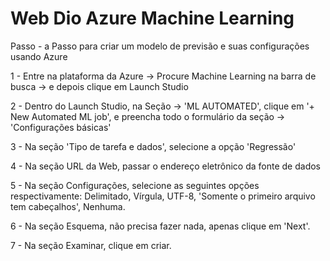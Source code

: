 # Web Dio Azure Machine Learning

Passo - a Passo para criar um modelo de previsão e suas configurações usando Azure

1 - Entre na plataforma da Azure -> Procure Machine Learning na barra de busca -> e depois clique em Launch Studio

2 - Dentro do Launch Studio, na Seção -> 'ML AUTOMATED', clique em '+ New Automated ML job', e preencha todo o formulário da seção -> 'Configurações básicas'

3 - Na seção 'Tipo de tarefa e dados', selecione a opção 'Regressão'

4 - Na seção URL da Web, passar o endereço eletrônico da fonte de dados

5 - Na seção Configurações, selecione as seguintes opções respectivamente: Delimitado, Vírgula, UTF-8, 'Somente o primeiro arquivo tem cabeçalhos', Nenhuma.

6 - Na seção Esquema, não precisa fazer nada, apenas clique em 'Next'.

7 - Na seção Examinar, clique em criar.